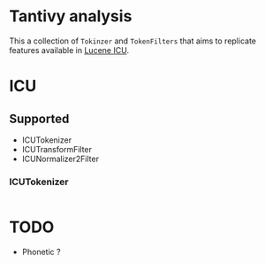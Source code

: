 # Tantivy analysis

This a collection of `Tokinzer` and `TokenFilters` that aims to replicate features available
in [Lucene ICU](https://lucene.apache.org/core/9_0_0/analysis/icu/index.html).

# ICU

## Supported

* ICUTokenizer
* ICUTransformFilter
* ICUNormalizer2Filter

### ICUTokenizer

```rust

```

# TODO

* Phonetic ? 
